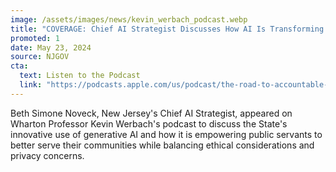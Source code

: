 ```yaml
---
image: /assets/images/news/kevin_werbach_podcast.webp
title: "COVERAGE: Chief AI Strategist Discusses How AI Is Transforming Government Services"
promoted: 1
date: May 23, 2024 
source: NJGOV
cta:
  text: Listen to the Podcast
  link: "https://podcasts.apple.com/us/podcast/the-road-to-accountable-ai/id1739948118"
---
```


Beth Simone Noveck, New Jersey's Chief AI Strategist, appeared on Wharton Professor Kevin Werbach's podcast to discuss the State's innovative use of generative AI and how it is empowering public servants to better serve their communities while balancing ethical considerations and privacy concerns. 
